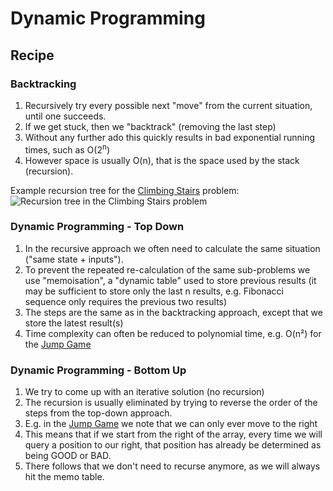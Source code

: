 # Dynamic Programming

## Recipe

### Backtracking

1. Recursively try every possible next "move" from the current situation, until one succeeds.
2. If we get stuck, then we "backtrack" (removing the last step)
3. Without any further ado this quickly results in bad exponential running times, such as O(2<sup>n</sup>)
4. However space is usually O(n), that is the space used by the stack (recursion).

Example recursion tree for the [Climbing Stairs](https://leetcode.com/problems/climbing-stairs/) problem:
![Recursion tree in the Climbing Stairs problem](https://leetcode.com/problems/climbing-stairs/Figures/70_Climbing_Stairs_rt.jpg)

### Dynamic Programming - Top Down

1. In the recursive approach we often need to calculate the same situation ("same state + inputs").
2. To prevent the repeated re-calculation of the same sub-problems we use "memoisation", a "dynamic table" used to store previous results (it may be sufficient to store only the last n results, e.g. Fibonacci sequence only requires the previous two results)
3. The steps are the same as in the backtracking approach, except that we store the latest result(s)
4. Time complexity can often be reduced to polynomial time, e.g. O(n&#x00B2;) for the [Jump Game](https://leetcode.com/problems/jump-game/)

### Dynamic Programming - Bottom Up

1. We try to come up with an iterative solution (no recursion)
2. The recursion is usually eliminated by trying to reverse the order of the steps from the top-down approach.
3. E.g. in the [Jump Game](https://leetcode.com/problems/jump-game/) we note that we can only ever move to the right
4. This means that if we start from the right of the array, every time we will query a position to our right, that position has already be determined as being GOOD or BAD.
5. There follows that we don't need to recurse anymore, as we will always hit the memo table.